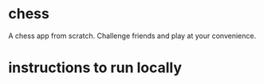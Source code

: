 # chess
A chess app from scratch. Challenge friends and play at your convenience.

# instructions to run locally

<!-- https://decembersoft.com/posts/a-simple-naming-convention-for-action-creators-in-redux-js/
When dealing with asynchronous web applications, your actions should generally describe effects. That is, your action should describe a change that has happened in your system. For example, a user logged on, some data was loaded, an API call was started, an error was encountered, etc. -->

<!-- componentDidMount() {
  const { position } = this.props;
  const position = this.props.position; 
    //saving a reference to the value at this time

  console.log(position);
}
/vs/
componentDidMount() {
  this.props.position

  console.log(this.props.position)
} -->



<!-- # notes
reduce reducers?
babel polyfill in webpack?
'startup file'?
https://stackoverflow.com/questions/33527653/babel-6-regeneratorruntime-is-not-defined
# stories
signs up: POST
/users/signup

logs in: POST
/users/login

logs out: POST
/users/logout

views own/another's profile: GET
/users/profile/:user_id

searches for other user: GET
/users/:user_id

visits friends page: GET
/friends/

requests friend: POST
/friends/request

accepts friend: PUT
/friends/accept

declines friend: DELETE
/friends/decline

vists games page: GET
/games/

accesses past or current game: GET
/games/:game_id

challenges friend to a game: POST
/games/challenge

accept challange from friend: PUT
/games/accept

declines challenges: DELETE
/games/decline

user makes a move: PUT
/games/update

user finishes a game: PUT
/games/save

